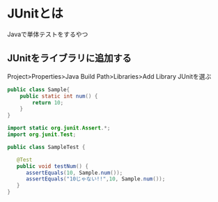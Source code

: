 # JUnitとは
Javaで単体テストをするやつ

## JUnitをライブラリに追加する
Project>Properties>Java Build Path>Libraries>Add Library
JUnitを選ぶ

```java:Sample.java
public class Sample{
	public static int num() {
		return 10;
	}
}
```

```java
import static org.junit.Assert.*;
import org.junit.Test;

public class SampleTest {

   @Test
   public void testNum() {
      assertEquals(10, Sample.num());
      assertEquals("10じゃない!!",10, Sample.num());
   }
}
```
